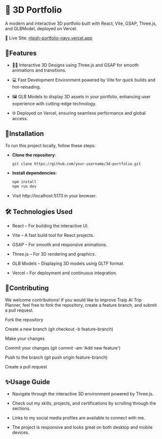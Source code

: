 
# 🚀 3D Portfolio
A modern and interactive 3D portfolio built with React, Vite, GSAP, Three.js, and GLBModel, deployed on Vercel.

🔗 Live Site: [ritesh-portfolio-navy.vercel.app](https://ritesh-portfolio-navy.vercel.app/)

## 🌟Features
- 🧑‍💻 Interactive 3D Designs using Three.js and GSAP for smooth animations and transitions.

- 💻 Fast Development Environment powered by Vite for quick builds and hot-reloading.

- 🖼️ GLB Models to display 3D assets in your portfolio, enhancing user experience with cutting-edge technology.

- 🌐 Deployed on Vercel, ensuring seamless performance and global access.


## 🔐Installation
To run this project locally, follow these steps:

- **Clone the repository**:
   ```bash
   git clone https://github.com/your-username/3d-portfolio.git

 - **Install dependencies**:
    ```bash 
    npm install
    npm run dev

- Visit http://localhost:5173 in your browser.

  
## 🛠️ Technologies Used
- React – For building the interactive UI.

- Vite – A fast build tool for React projects.

- GSAP – For smooth and responsive animations.

- Three.js – For 3D rendering and graphics.

- GLB Models – Displaying 3D models using GLTF format.

- Vercel – For deployment and continuous integration.

  
## 🤝Contributing

We welcome contributions! If you would like to improve Traip AI Trip Planner, feel free to fork the repository, create a feature branch, and submit a pull request.

Fork the repository

Create a new branch (git checkout -b feature-branch)

Make your changes

Commit your changes (git commit -am 'Add new feature')

Push to the branch (git push origin feature-branch)

Create a pull request


## ✨Usage Guide

- Navigate through the interactive 3D environment powered by Three.js.

- Check out my skills, projects, and certifications by scrolling through the sections.

- Links to my social media profiles are available to connect with me.

- The project is responsive and looks great on both desktop and mobile devices.










